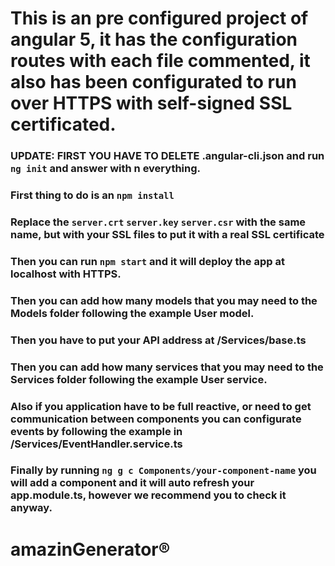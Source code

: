 


# This is an pre configured project of angular 5, it has the configuration routes with each file commented, it also has been configurated to run over HTTPS with self-signed SSL certificated.

### UPDATE: FIRST YOU HAVE TO DELETE .angular-cli.json and run `ng init` and answer with n everything.

### First thing to do is an `npm install`

### Replace the `server.crt` `server.key` `server.csr` with the same name, but with your SSL files to put it with a real SSL certificate

### Then you can run `npm start` and it will deploy the app at localhost with HTTPS.

### Then you can add how many models that you may need to the Models folder following the example User model.

### Then you have to put your API address at /Services/base.ts

### Then you can add how many services that you may need to the Services folder following the example User service.

### Also if you application have to be full reactive, or need to get communication between components you can configurate events by following the example in /Services/EventHandler.service.ts

### Finally by running `ng g c Components/your-component-name` you will add a component and it will auto refresh your app.module.ts, however we recommend you to check it anyway.





# amazinGenerator® 

